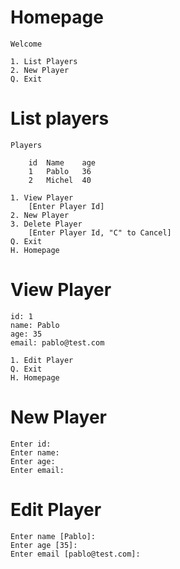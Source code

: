 # Homepage

```
Welcome

1. List Players
2. New Player
Q. Exit

```

# List players

```
Players

    id  Name    age
    1   Pablo   36
    2   Michel  40

1. View Player
    [Enter Player Id]
2. New Player
3. Delete Player
    [Enter Player Id, "C" to Cancel]
Q. Exit
H. Homepage
```
# View Player

```
id: 1
name: Pablo
age: 35
email: pablo@test.com

1. Edit Player
Q. Exit
H. Homepage
```

# New Player

```
Enter id:
Enter name:
Enter age:
Enter email:
```

# Edit Player

```
Enter name [Pablo]:
Enter age [35]:
Enter email [pablo@test.com]:
```